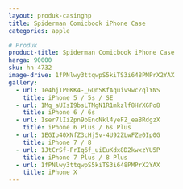 ```yaml
---
layout: produk-casinghp
title: Spiderman Comicbook iPhone Case
categories: apple

# Produk
product-title: Spiderman Comicbook iPhone Case
harga: 90000
sku: hn-4732
image-drive: 1fPNlwy3ttqwpS5kiTS3i648PMPrX2YAX
gallery:
  - url: 1e4hjIP0KK4-_GQnSKfAquiv9wcZqlYNS
    title: iPhone 5 / 5s / SE
  - url: 1Mq_aUIsI9bsLTMgN1R1mkzlf8HYXGPo8
    title: iPhone 6 / 6s
  - url: 1ser7lIiZpn9bEncNkl4yeFZ_eaBRdgzX
    title: iPhone 6 Plus / 6s Plus
  - url: 1EGIo40XNfZ3cHj5v-4U92ZLwFZe0Ip0G
    title: iPhone 7 / 8
  - url: 1JtCrSf-FrIq6f_uiEuKdx8D2kwxzYU5P
    title: iPhone 7 Plus / 8 Plus
  - url: 1fPNlwy3ttqwpS5kiTS3i648PMPrX2YAX
    title: iPhone X
---
```

